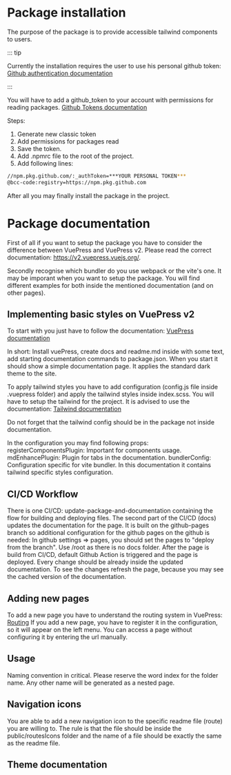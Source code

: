 # Package installation

The purpose of the package is to provide accessible tailwind components to users.

::: tip

Currently the installation requires the user to use his personal github token: [Github authentication documentation](https://docs.github.com/en/packages/working-with-a-github-packages-registry/working-with-the-nuget-registry#authenticating-to-github-packages)

:::

You will have to add a github_token to your account with permissions for reading packages. [Github Tokens documentation](https://github.com/settings/tokens)

Steps:

1. Generate new classic token
2. Add permissions for packages read
3. Save the token.
4. Add .npmrc file to the root of the project.
5. Add following lines:

```bash
//npm.pkg.github.com/:_authToken=***YOUR PERSONAL TOKEN***
@bcc-code:registry=https://npm.pkg.github.com
```

After all you may finally install the package in the project.

# Package documentation

First of all if you want to setup the package you have to consider the difference between VuePress and VuePress v2.
Please read the correct documentation: https://v2.vuepress.vuejs.org/.

Secondly recognise which bundler do you use webpack or the vite's one. It may be imporant when you want to setup the package. You will find different examples for both inside the mentioned documentation (and on other pages).

## Implementing basic styles on VuePress v2

To start with you just have to follow the documentation:
[VuePress documentation](https://v2.vuepress.vuejs.org/guide/getting-started.html#manual-installation)

In short: Install vuePress, create docs and readme.md inside with some text, add starting documentation commands to package.json.
When you start it should show a simple documentation page. It applies the standard dark theme to the site.

To apply tailwind styles you have to add configuration (config.js file inside .vuepress folder) and apply the tailwind styles inside index.scss.
You will have to setup the tailwind for the project. It is advised to use the documentation: [Tailwind documentation](https://tailwindcss.com/)

Do not forget that the tailwind config should be in the package not inside documentation.

In the configuration you may find following props:
registerComponentsPlugin: Important for components usage.
mdEnhancePlugin: Plugin for tabs in the documentation.
bundlerConfig: Configuration specific for vite bundler. In this documentation it contains tailwind specific styles configuration.

## CI/CD Workflow

There is one CI/CD: update-package-and-documentation containing the flow for building and deploying files.
The second part of the CI/CD (docs) updates the documentation for the page.
It is built on the github-pages branch so additional configuration for the github pages on the github is needed:
In github settings => pages, you should set the pages to "deploy from the branch". Use /root as there is no docs folder.
After the page is build from CI/CD, default Github Action is triggered and the page is deployed.
Every change should be already inside the updated documentation. To see the changes refresh the page, because you may see the cached version of the documentation.

## Adding new pages

To add a new page you have to understand the routing system in VuePress: [Routing](https://v2.vuepress.vuejs.org/guide/page.html)
If you add a new page, you have to register it in the configuration, so it will appear on the left menu.
You can access a page without configuring it by entering the url manually.

## Usage

Naming convention in critical. Please reserve the word index for the folder name. Any other name will be generated as a nested page.

## Navigation icons

You are able to add a new navigation icon to the specific readme file (route) you are willing to.
The rule is that the file should be inside the public/routesIcons folder and the name of a file should be exactly the same as the readme file.

## Theme documentation
